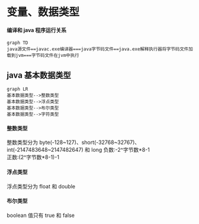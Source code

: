 # 变量、数据类型

#### 编译和 java 程序运行关系

```mermaid
graph TD
java源文件==javac.exe编译器===java字节码文件==java.exe解释执行器将字节码文件加载到jvm===字节码文件在jvm中执行
```

## java 基本数据类型

```mermaid
graph LR
基本数据类型-->整数类型
基本数据类型-->浮点类型
基本数据类型-->布尔类型
基本数据类型-->字符类型
```

#### 整数类型

整数类型分为 byte(-128~127)、short(-32768~32767)、int(-2147483648~2147482647) 和 long
负数:-2^字节数\*8-1  
正数:(2^字节数\*8-1)-1

#### 浮点类型

浮点类型分为 float 和 double

#### 布尔类型

boolean 值只有 true 和 false
